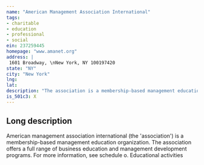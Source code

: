 ```yaml
---
name: "American Management Association International"
tags:
- charitable
- education
- professional
- social
ein: 237259445
homepage: "www.amanet.org"
address: |
 1601 Broadway, \nNew York, NY 100197420
state: "NY"
city: "New York"
lng: 
lat: 
description: "The association is a membership-based management education organization. Ama offers a full range of business education & management development programs for individuals and orgs. "
is_501c3: X
---
```


## Long description

American management association international (the 'association') is a membership-based management education organization. The association offers a full range of business education and management development programs. For more information, see schedule o. Educational activities

